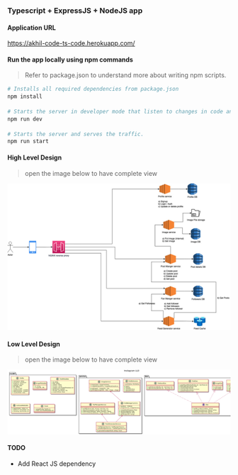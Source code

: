 ### Typescript + ExpressJS + NodeJS app

#### Application URL
https://akhil-code-ts-code.herokuapp.com/

#### Run the app locally using npm commands
> Refer to package.json to understand more about writing npm scripts.
``` bash
# Installs all required dependencies from package.json
npm install

# Starts the server in developer mode that listen to changes in code and restarts automatically.
npm run dev

# Starts the server and serves the traffic.
npm run start
```

#### High Level Design
> open the image below to have complete view

![HLD Diagram](https://raw.githubusercontent.com/akhil-code/ts-code/development/docs/hld/hld.jpg?raw=true)

#### Low Level Design
> open the image below to have complete view

![LLD Diagram](https://raw.githubusercontent.com/akhil-code/ts-code/development/docs/lld/lld.jpg?raw=true)

#### TODO
* Add React JS dependency 
